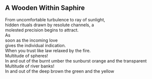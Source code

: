 A Wooden Within Saphire
-----------------------
From uncomfortable turbulence to ray of sunlight,  
hidden rituals drawn by resolute channels, a  
molested precision begins to attract.  
As  
soon as the incoming love  
gives the individual indication.  
When you trust like law relaxed by the fire.  
Multitude of spheres!  
In and out of the burnt umber the sunburst orange and the transparent  
Multitude of river banks!  
In and out of the deep brown the green and the yellow  
